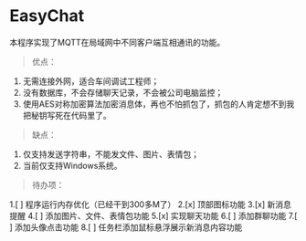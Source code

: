 # EasyChat

本程序实现了MQTT在局域网中不同客户端互相通讯的功能。

> 优点：

1. 无需连接外网，适合车间调试工程师；
2. 没有数据库，不会存储聊天记录，不会被公司电脑监控；
3. 使用AES对称加密算法加密消息体，再也不怕抓包了，抓包的人肯定想不到我把秘钥写死在代码里了。

> 缺点：

1. 仅支持发送字符串，不能发文件、图片、表情包；
2. 当前仅支持Windows系统。

> 待办项：

1.[ ] 程序运行内存优化（已经干到300多M了）
2.[x] 顶部图标功能
3.[x] 新消息提醒
4.[ ] 添加图片、文件、表情包功能
5.[x] 实现聊天功能
6.[ ] 添加群聊功能
7.[ ] 添加头像点击功能
8.[ ] 任务栏添加鼠标悬浮展示新消息内容功能

